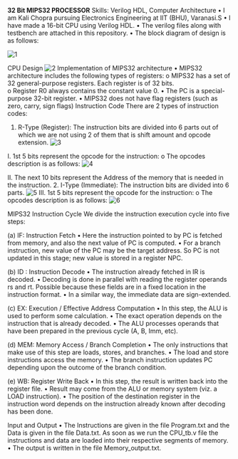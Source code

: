 **32 Bit MIPS32 PROCESSOR**
Skills: Verilog HDL, Computer Architecture
•	I am Kali Chopra pursuing Electronics Engineering at IIT (BHU), Varanasi.S
•	I have made a 16-bit CPU using Verilog HDL.
•	The verilog files along with testbench are attached in this repository.
•	The block diagram of design is as follows:

 ![1](https://www.imghippo.com/i/epLmA1721133767.png)

CPU Design
 ![2](https://www.imghippo.com/i/PQjG61721133978.png)
Implementation of MIPS32 architecture 
•	MIPS32 architecture includes the following types of registers: 
o	MIPS32 has a set of 32 general-purpose registers.  Each register is of 32 bits.  
o	Register R0 always contains the constant value 0.
•	The PC is a special-purpose 32-bit register.
•	MIPS32 does not have flag registers (such as zero, carry, sign flags)
Instruction Code
There are 2 types of instruction codes:
1.	R-Type (Register): The instruction bits are divided into 6 parts out of which we are not using 2 of them that is shift amount and opcode extension.
 ![3](https://www.imghippo.com/i/yf0UW1721134145.png)

I.	1st 5 bits represent the opcode for the instruction:
o	The opcodes description is as follows:
![4](https://www.imghippo.com/i/JIQi71721134333.png)
 

II.	The next 10 bits represent the Address of the memory that is needed in the instruction.
2.	I-Type (Immediate): The instruction bits are divided into 6 parts.
![5](https://www.imghippo.com/i/GGMHG1721134393.png) 
III.	1st 5 bits represent the opcode for the instruction:
o	The opcodes description is as follows:
![6](https://www.imghippo.com/i/HyVj81721134454.png)
 
MIPS32 Instruction Cycle
We divide the instruction execution cycle into five steps:

(a) IF: Instruction Fetch
•	Here the instruction pointed to by PC is fetched from memory, and also the next value of PC is computed.
•	For a branch instruction, new value of the PC may be the target address. So PC is not updated in this stage; new value is stored in a register NPC.

(b) ID : Instruction Decode
•	The instruction already fetched in IR is decoded.
•	Decoding is done in parallel with reading the register operands rs and rt. Possible because these fields are in a fixed location in the instruction format.
•	In a similar way, the immediate data are sign-extended.

(c) EX: Execution / Effective Address Computation
•	In this step, the ALU is used to perform some calculation.
•	The exact operation depends on the instruction that is already decoded.
•	 The ALU processes operands that have been prepared in the previous cycle (A, B, Imm, etc).


(d) MEM: Memory Access / Branch Completion
•	The only instructions that make use of this step are loads, stores, and branches.
•	The load and store instructions access the memory.
•	The branch instruction updates PC depending upon the outcome of the branch condition.

(e) WB: Register Write Back
•	In this step, the result is written back into the register file.
•	Result may come from the ALU or memory system (viz. a LOAD instruction).
•	The position of the destination register in the instruction word depends on the instruction already known after decoding has been done.

Input and Output
•	The Instructions are given in the file Program.txt and the Data is given in the file Data.txt. As soon as we run the CPU_tb.v file the instructions and data are loaded into their respective segments of memory.
•	The output is written in the file Memory_output.txt.



